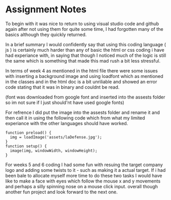 # Assignment Notes 
To begin with it was nice to return to using visual studio code and github again after not using them for quite some time, I had forgotten many of the basics although they quickly returned.

In a brief summary I would confidently say that using this coding language ( js ) is certainly much harder than any of basic the html or css coding i have had experiance with, in saying that though I noticed much of the logic is still the same which is something that made this mad rush a bit less stressful.

In terms of week 4 as mentioned in the html file there were some issues with inserting a background image and using loadfont which as mentioned in the classes and in the html doc is a bit unriliable and showed an error code stating that it was in binary and couldnt be read. 

(font was downloaded from google font and inserted into the assests folder so im not sure if I just should'nt have used google fonts)

For refrence I did put the image into the assests folder and rename it and then call it in using the following code which from what my limited experiance with the other languages should have worked. 

```let img;
function preload() {
  img = loadImage('assets/laDefense.jpg');
}
function setup() {
  image(img, windowWidth, windowHeight);
}
```

For weeks 5 and 6 coding I had some fun with resuing the target company logo and adding some twists to it - such as making it a actual target. If i had been bale to allocate myself more time to do these two tasks I would have like to make a face with eyes which follow the mouse x and y movements and perhaps a silly spinning nose on a mouse click input. overall though another fun project and look forward to the next one.





